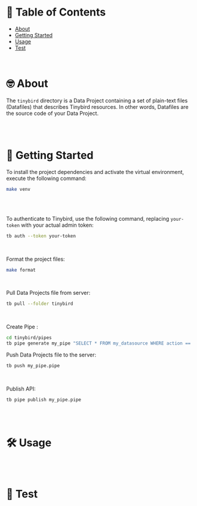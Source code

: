 
# 📜 Table of Contents

- [About](#about)
- [Getting Started](#getting_started)
- [Usage](#usage)
- [Test](#test)

<br />

# 🤓 About <a name = "about"></a>
The `tinybird` directory is a Data Project containing a set of plain-text files (Datafiles) that describes Tinybird resources.
In other words, Datafiles are the source code of your Data Project.

<br />

<br />


# 🏁 Getting Started <a name = "getting_started"></a>
To install the project dependencies and activate the virtual environment, execute the following command:
```bash
make venv
```

<br />

<br />

To authenticate to Tinybird, use the following command, replacing `your-token` with your actual admin token:
```bash
tb auth --token your-token
```

<br />

Format the project files:
```bash
make format
```

<br />

Pull Data Projects file from server:
```bash
tb pull --folder tinybird
```

<br />

Create Pipe :
```bash
cd tinybird/pipes
tb pipe generate my_pipe "SELECT * FROM my_datasource WHERE action == 'page_hit'"
```

Push Data Projects file to the server:
```bash
tb push my_pipe.pipe
```

<br />

Publish API:
```bash
tb pipe publish my_pipe.pipe
```

<br />

<br />


# 🛠️ Usage <a name = "usage"></a>

<br />

<br />

# 🐛 Test <a name = "test"></a>


<br />

<br />
